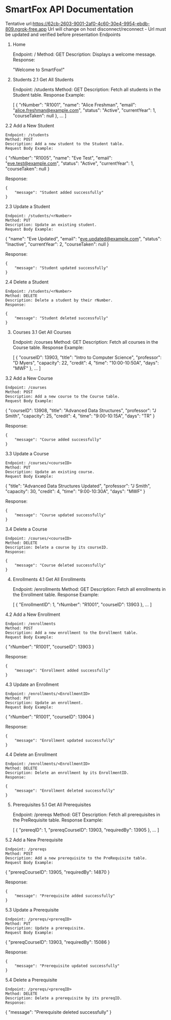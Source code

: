 # SmartFox API Documentation
Tentative url:https://62cb-2603-9001-2af0-4c60-30e4-9954-ebdb-809.ngrok-free.app
Url will change on host disconnect/reconnect - Url must be updated and verified before presentation
Endpoints
1. Home

    Endpoint: /
    Method: GET
    Description: Displays a welcome message.
    Response:

    "Welcome to SmartFox!"

2. Students
2.1 Get All Students

    Endpoint: /students
    Method: GET
    Description: Fetch all students in the Student table.
    Response Example:

    [
        {
            "rNumber": "R1001",
            "name": "Alice Freshman",
            "email": "alice.freshman@example.com",
            "status": "Active",
            "currentYear": 1,
            "courseTaken": null
        },
        ...
    ]

2.2 Add a New Student

    Endpoint: /students
    Method: POST
    Description: Add a new student to the Student table.
    Request Body Example:

{
    "rNumber": "R1005",
    "name": "Eve Test",
    "email": "eve.test@example.com",
    "status": "Active",
    "currentYear": 1,
    "courseTaken": null
}

Response:

    {
        "message": "Student added successfully"
    }

2.3 Update a Student

    Endpoint: /students/<rNumber>
    Method: PUT
    Description: Update an existing student.
    Request Body Example:

{
    "name": "Eve Updated",
    "email": "eve.updated@example.com",
    "status": "Inactive",
    "currentYear": 2,
    "courseTaken": null
}

Response:

    {
        "message": "Student updated successfully"
    }

2.4 Delete a Student

    Endpoint: /students/<rNumber>
    Method: DELETE
    Description: Delete a student by their rNumber.
    Response:

    {
        "message": "Student deleted successfully"
    }

3. Courses
3.1 Get All Courses

    Endpoint: /courses
    Method: GET
    Description: Fetch all courses in the Course table.
    Response Example:

    [
        {
            "courseID": 13903,
            "title": "Intro to Computer Science",
            "professor": "D Myers",
            "capacity": 22,
            "credit": 4,
            "time": "10:00-10:50A",
            "days": "MWF"
        },
        ...
    ]

3.2 Add a New Course

    Endpoint: /courses
    Method: POST
    Description: Add a new course to the Course table.
    Request Body Example:

{
    "courseID": 13908,
    "title": "Advanced Data Structures",
    "professor": "J Smith",
    "capacity": 25,
    "credit": 4,
    "time": "9:00-10:15A",
    "days": "TR"
}

Response:

    {
        "message": "Course added successfully"
    }

3.3 Update a Course

    Endpoint: /courses/<courseID>
    Method: PUT
    Description: Update an existing course.
    Request Body Example:

{
    "title": "Advanced Data Structures Updated",
    "professor": "J Smith",
    "capacity": 30,
    "credit": 4,
    "time": "9:00-10:30A",
    "days": "MWF"
}

Response:

    {
        "message": "Course updated successfully"
    }

3.4 Delete a Course

    Endpoint: /courses/<courseID>
    Method: DELETE
    Description: Delete a course by its courseID.
    Response:

    {
        "message": "Course deleted successfully"
    }

4. Enrollments
4.1 Get All Enrollments

    Endpoint: /enrollments
    Method: GET
    Description: Fetch all enrollments in the Enrollment table.
    Response Example:

    [
        {
            "EnrollmentID": 1,
            "rNumber": "R1001",
            "courseID": 13903
        },
        ...
    ]

4.2 Add a New Enrollment

    Endpoint: /enrollments
    Method: POST
    Description: Add a new enrollment to the Enrollment table.
    Request Body Example:

{
    "rNumber": "R1001",
    "courseID": 13903
}

Response:

    {
        "message": "Enrollment added successfully"
    }

4.3 Update an Enrollment

    Endpoint: /enrollments/<EnrollmentID>
    Method: PUT
    Description: Update an enrollment.
    Request Body Example:

{
    "rNumber": "R1001",
    "courseID": 13904
}

Response:

    {
        "message": "Enrollment updated successfully"
    }

4.4 Delete an Enrollment

    Endpoint: /enrollments/<EnrollmentID>
    Method: DELETE
    Description: Delete an enrollment by its EnrollmentID.
    Response:

    {
        "message": "Enrollment deleted successfully"
    }

5. Prerequisites
5.1 Get All Prerequisites

    Endpoint: /prereqs
    Method: GET
    Description: Fetch all prerequisites in the PreRequisite table.
    Response Example:

    [
        {
            "prereqID": 1,
            "prereqCourseID": 13903,
            "requiredBy": 13905
        },
        ...
    ]

5.2 Add a New Prerequisite

    Endpoint: /prereqs
    Method: POST
    Description: Add a new prerequisite to the PreRequisite table.
    Request Body Example:

{
    "prereqCourseID": 13905,
    "requiredBy": 14870
}

Response:

    {
        "message": "Prerequisite added successfully"
    }

5.3 Update a Prerequisite

    Endpoint: /prereqs/<prereqID>
    Method: PUT
    Description: Update a prerequisite.
    Request Body Example:

{
    "prereqCourseID": 13903,
    "requiredBy": 15086
}

Response:

    {
        "message": "Prerequisite updated successfully"
    }

5.4 Delete a Prerequisite

    Endpoint: /prereqs/<prereqID>
    Method: DELETE
    Description: Delete a prerequisite by its prereqID.
    Response:

{
    "message": "Prerequisite deleted successfully"
}
